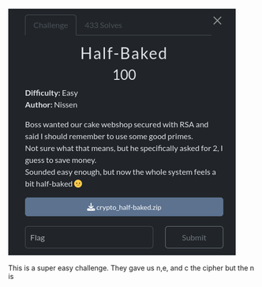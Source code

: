 ![image](./half_backed.png)

This is a super easy challenge. They gave us n,e, and c the cipher but the n is
